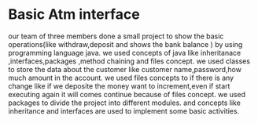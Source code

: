 # Basic Atm interface
 our team of three members done a small project  to show the basic operations(like withdraw,deposit and shows the bank balance ) by using programming language java.
we used concepts of java like inheritanace ,interfaces,packages ,method chaining and files concept.
we used classes to store the data about the customer  like customer name,password,how much amount in the account.
we used files concepts to if there is any change like if we deposite the money want to increment,even if start executing again it will comes continue because of files concept.
we used packages to divide the project into different modules.
and concepts like inheritance and interfaces are used to implement some basic activities.

